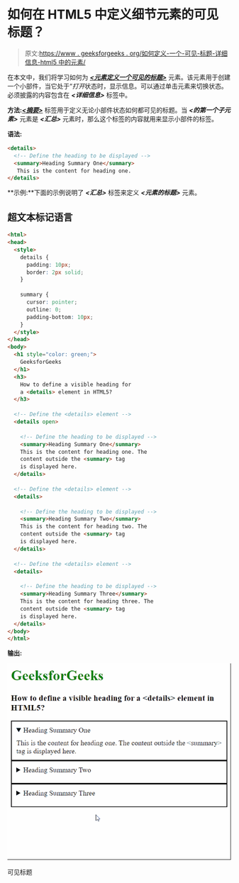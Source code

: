 # 如何在 HTML5 中定义细节元素的可见标题？

> 原文:[https://www . geeksforgeeks . org/如何定义-一个-可见-标题-详细信息-html5 中的元素/](https://www.geeksforgeeks.org/how-to-define-a-visible-heading-for-details-element-in-html5/)

在本文中，我们将学习如何为 [***<元素定义一个可见的标题>***](https://www.geeksforgeeks.org/html5-details-tag/) 元素。该元素用于创建一个小部件，当它处于“*打开*状态时，显示信息。可以通过单击元素来切换状态。必须披露的内容包含在 ***<详细信息>*** 标签中。

**方法:**[***<摘要>***](https://www.geeksforgeeks.org/html-5-summary-tag/) 标签用于定义无论小部件状态如何都可见的标题。当 ***<的第一个子元素>*** 元素是 ***<汇总>*** 元素时，那么这个标签的内容就用来显示小部件的标签。

**语法:**

```html
<details>
  <!-- Define the heading to be displayed -->
  <summary>Heading Summary One</summary>
   This is the content for heading one.
</details>
```

**示例:**下面的示例说明了 ***<汇总>*** 标签来定义 ***<元素的标题>*** 元素。

## 超文本标记语言

```html
<html>
<head>
  <style>
    details {
      padding: 10px;
      border: 2px solid;
    }

    summary {
      cursor: pointer;
      outline: 0;
      padding-bottom: 10px;
    }
  </style>
</head>
<body>
  <h1 style="color: green;">
    GeeksforGeeks
  </h1>
  <h3>
    How to define a visible heading for
    a <details> element in HTML5?
  </h3>

  <!-- Define the <details> element -->
  <details open>

    <!-- Define the heading to be displayed -->
    <summary>Heading Summary One</summary>
    This is the content for heading one. The 
    content outside the <summary> tag
    is displayed here.
  </details>

  <!-- Define the <details> element -->
  <details>

    <!-- Define the heading to be displayed -->
    <summary>Heading Summary Two</summary>
    This is the content for heading two. The 
    content outside the <summary> tag 
    is displayed here.
  </details>

  <!-- Define the <details> element -->
  <details>

    <!-- Define the heading to be displayed -->
    <summary>Heading Summary Three</summary>
    This is the content for heading three. The
    content outside the <summary> tag 
    is displayed here.
  </details>
</body>
</html>
```

**输出:**

![](img/1f2758dd7bc10782f10d581df38a3977.png)

可见标题